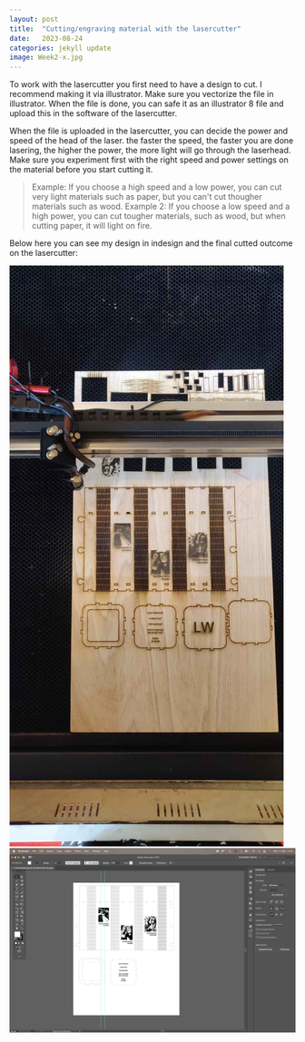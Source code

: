 ```yaml
---
layout: post
title:  "Cutting/engraving material with the lasercutter"
date:   2023-08-24
categories: jekyll update
image: Week2-x.jpg
---
```


To work with the lasercutter you first need to have a design to cut. I recommend making it via illustrator. Make sure you vectorize the file in illustrator. When the file is done, you can safe it as an illustrator 8 file and upload this in the software of the lasercutter. 

When the file is uploaded in the lasercutter, you can decide the power and speed of the head of the laser. the faster the speed, the faster you are done lasering, the higher the power, the more light will go through the laserhead. Make sure you experiment first with the right speed and power settings on the material before you start cutting it. 

> Example: If you choose a high speed and a low power, you can cut very light materials such as paper, but you can't cut thougher materials such as wood. 
> Example 2: If you choose a low speed and a high power, you can cut tougher materials, such as wood, but when cutting paper, it will light on fire.

Below here you can see my design in indesign and the final cutted outcome on the lasercutter:

<img src="./assets/img/Week-2x.jpg" alt="Week-2x">
<img src="./assets/img/Week-2y.jpg" alt="Week-2y">
